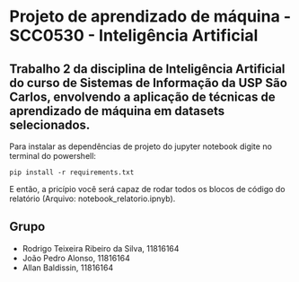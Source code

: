 # Projeto de aprendizado de máquina - SCC0530 - Inteligência Artificial

Trabalho 2 da disciplina de Inteligência Artificial do curso de Sistemas de Informação da USP São Carlos, envolvendo a aplicação de técnicas de aprendizado de máquina em datasets selecionados.
---

Para instalar as dependências de projeto do jupyter notebook digite no terminal do powershell:

```
pip install -r requirements.txt
```

E então, a pricípio você será capaz de rodar todos os blocos de código do relatório (Arquivo: notebook_relatorio.ipnyb).

## Grupo
- Rodrigo Teixeira Ribeiro da Silva, 11816164
- João Pedro Alonso, 11816164
- Allan Baldissin, 11816164
